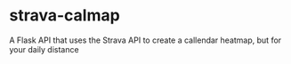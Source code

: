 # strava-calmap
A Flask API that uses the Strava API to create a callendar heatmap, but for your daily distance
